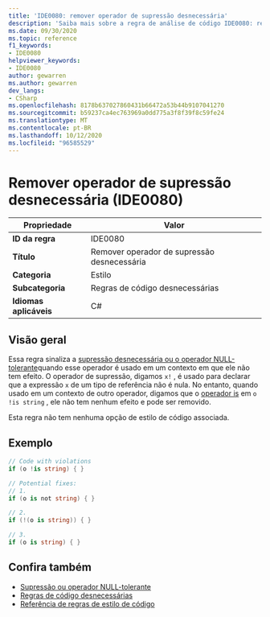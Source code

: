 ```yaml
---
title: 'IDE0080: remover operador de supressão desnecessária'
description: 'Saiba mais sobre a regra de análise de código IDE0080: remover operador de supressão desnecessária'
ms.date: 09/30/2020
ms.topic: reference
f1_keywords:
- IDE0080
helpviewer_keywords:
- IDE0080
author: gewarren
ms.author: gewarren
dev_langs:
- CSharp
ms.openlocfilehash: 8178b637027860431b66472a53b44b9107041270
ms.sourcegitcommit: b59237ca4ec763969a0dd775a3f8f39f8c59fe24
ms.translationtype: MT
ms.contentlocale: pt-BR
ms.lasthandoff: 10/12/2020
ms.locfileid: "96585529"
---
```

# <a name="remove-unnecessary-suppression-operator-ide0080"></a>Remover operador de supressão desnecessária (IDE0080)

|Propriedade|Valor|
|-|-|
| **ID da regra** | IDE0080 |
| **Título** | Remover operador de supressão desnecessária |
| **Categoria** | Estilo |
| **Subcategoria** | Regras de código desnecessárias |
| **Idiomas aplicáveis** | C# |

## <a name="overview"></a>Visão geral

Essa regra sinaliza a [supressão desnecessária ou o operador NULL-tolerante](../../../csharp/language-reference/operators/null-forgiving.md)quando esse operador é usado em um contexto em que ele não tem efeito. O operador de supressão, digamos `x!` , é usado para declarar que a expressão `x` de um tipo de referência não é nula. No entanto, quando usado em um contexto de outro operador, digamos que o [operador is](../../../csharp/language-reference/keywords/is.md) em `o !is string` , ele não tem nenhum efeito e pode ser removido.

Esta regra não tem nenhuma opção de estilo de código associada.

## <a name="example"></a>Exemplo

```csharp
// Code with violations
if (o !is string) { }

// Potential fixes:
// 1.
if (o is not string) { }

// 2.
if (!(o is string)) { }

// 3.
if (o is string) { }
```

## <a name="see-also"></a>Confira também

- [Supressão ou operador NULL-tolerante](../../../csharp/language-reference/operators/null-forgiving.md)
- [Regras de código desnecessárias](unnecessary-code-rules.md)
- [Referência de regras de estilo de código](index.md)
